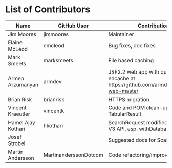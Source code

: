 List of Contributors
====================

| Name               | GitHub User           | Contribution         |
|--------------------|-----------------------|----------------------|
| Jim Moores         | jimmoores             | Maintainer           |
| Elaine McLeod      | emcleod               | Bug fixes, doc fixes |
| Mark Smeets        | marksmeets            | File based caching   |
| Armen Arzumanyan   | armdev                | JSF2.2 web app with quandl ehcache at https://github.com/armdev/quandl4j-web-master |
| Brian Risk         | brianrisk             | HTTPS migration     |
| Vincent Kraeutler  | vincentk              | Code and POM clean-up, Iterable TabularResult |
| Hamel Ajay Kothari | hkothari              | SearchRequest modified to support V3 API, esp. withDatabaseCode() |
| Josef Strobel      |                       | Suggested docs for Scala/SBT users |
| Martin Andersson   | MartinanderssonDotcom | Code refactoring/improvements |
